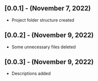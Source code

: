 ## [0.0.1] - (November 7, 2022)

* Project folder structure created

## [0.0.2] - (November 9, 2022)

* Some unnecessary files deleted

## [0.0.3] - (November 9, 2022)

* Descriptions added
